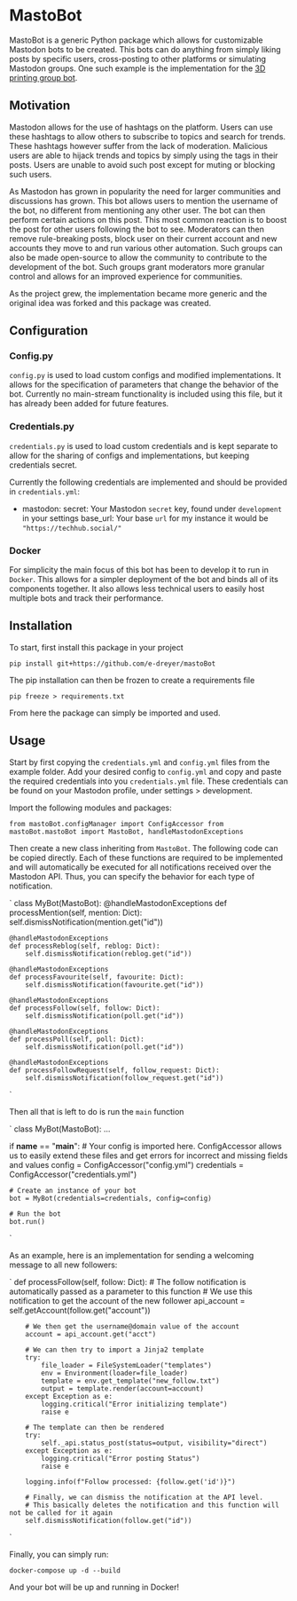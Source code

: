 # MastoBot

MastoBot is a generic Python package which allows for customizable Mastodon bots to be created. This bots can do anything from simply liking posts by specific users, cross-posting to other platforms or simulating Mastodon groups. One such example is the implementation for the [3D printing group bot](https://github.com/e-dreyer/mastoBot-3D).

## Motivation

Mastodon allows for the use of hashtags on the platform. Users can use these hashtags to allow others to subscribe to topics and search for trends. These hashtags however suffer from the lack of moderation. Malicious users are able to hijack trends and topics by simply using the tags in their posts. Users are unable to avoid such post except for muting or blocking such users.

As Mastodon has grown in popularity the need for larger communities and discussions has grown. This bot allows users to mention the username of the bot, no different from mentioning any other user. The bot can then perform certain actions on this post. This most common reaction is to boost the post for other users following the bot to see. Moderators can then remove rule-breaking posts, block user on their current account and new accounts they move to and run various other automation. Such groups can also be made open-source to allow the community to contribute to the development of the bot. Such groups grant moderators more granular control and allows for an improved experience for communities.

As the project grew, the implementation became more generic and the original idea was forked and this package was created.

## Configuration

### Config.py

`config.py` is used to load custom configs and modified implementations. It allows for the specification of parameters that change the behavior of the bot. Currently no main-stream functionality is included using this file, but it has already been added for future features.

### Credentials.py

`credentials.py` is used to load custom credentials and is kept separate to allow for the sharing of configs and implementations, but keeping credentials secret.

Currently the following credentials are implemented and should be provided in `credentials.yml`:

- mastodon:
    secret: Your Mastodon `secret` key, found under `development` in your settings
    base_url: Your base `url` for my instance it would be `"https://techhub.social/"`

### Docker

For simplicity the main focus of this bot has been to develop it to run in `Docker`. This allows for a simpler deployment of the bot and binds all of its components together. It also allows less technical users to easily host multiple bots and track their performance.

## Installation

To start, first install this package in your project

`
pip install git+https://github.com/e-dreyer/mastoBot
`

The pip installation can then be frozen to create a requirements file

`
pip freeze > requirements.txt
`

From here the package can simply be imported and used.

## Usage

Start by first copying the `credentials.yml` and `config.yml` files from the example folder. Add your desired config to `config.yml` and copy and paste the required credentials into you `credentials.yml` file. These credentials can be found on your Mastodon profile, under settings > development.

Import the following modules and packages:

`
from mastoBot.configManager import ConfigAccessor
from mastoBot.mastoBot import MastoBot, handleMastodonExceptions
`

Then create a new class inheriting from `MastoBot`. The following code can be copied directly. Each of these functions are required to be implemented and will automatically be executed for all notifications received over the Mastodon API. Thus, you can specify the behavior for each type of notification.

`
class MyBot(MastoBot):
    @handleMastodonExceptions
    def processMention(self, mention: Dict):
        self.dismissNotification(mention.get("id"))

    @handleMastodonExceptions
    def processReblog(self, reblog: Dict):
        self.dismissNotification(reblog.get("id"))

    @handleMastodonExceptions
    def processFavourite(self, favourite: Dict):
        self.dismissNotification(favourite.get("id"))

    @handleMastodonExceptions
    def processFollow(self, follow: Dict):
        self.dismissNotification(poll.get("id"))

    @handleMastodonExceptions
    def processPoll(self, poll: Dict):
        self.dismissNotification(poll.get("id"))

    @handleMastodonExceptions
    def processFollowRequest(self, follow_request: Dict):
        self.dismissNotification(follow_request.get("id"))
`

Then all that is left to do is run the `main` function

`
class MyBot(MastoBot):
    ...

if __name__ == "__main__":
    # Your config is imported here. ConfigAccessor allows us to easily extend these files and get errors for incorrect and missing fields and values
    config = ConfigAccessor("config.yml")
    credentials = ConfigAccessor("credentials.yml")

    # Create an instance of your bot
    bot = MyBot(credentials=credentials, config=config)

    # Run the bot
    bot.run()
`

As an example, here is an implementation for sending a welcoming message to all new followers:

`
def processFollow(self, follow: Dict):
        # The follow notification is automatically passed as a parameter to this function
        # We use this notification to get the account of the new follower
        api_account = self.getAccount(follow.get("account"))

        # We then get the username@domain value of the account
        account = api_account.get("acct")

        # We can then try to import a Jinja2 template
        try:
            file_loader = FileSystemLoader("templates")
            env = Environment(loader=file_loader)
            template = env.get_template("new_follow.txt")
            output = template.render(account=account)
        except Exception as e:
            logging.critical("Error initializing template")
            raise e

        # The template can then be rendered
        try:
            self._api.status_post(status=output, visibility="direct")
        except Exception as e:
            logging.critical("Error posting Status")
            raise e

        logging.info(f"Follow processed: {follow.get('id')}")

        # Finally, we can dismiss the notification at the API level.
        # This basically deletes the notification and this function will not be called for it again
        self.dismissNotification(follow.get("id"))
`

Finally, you can simply run:

`
docker-compose up -d --build
`

And your bot will be up and running in Docker!
